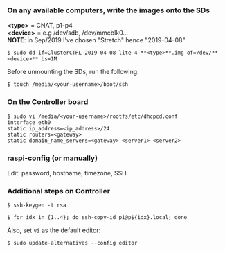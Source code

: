 ### On any available computers, write the images onto the SDs
**&lt;type&gt;** = CNAT, p1-p4<br/>
**&lt;device&gt;** = e.g /dev/sdb, /dev/mmcblk0...<br/>
**NOTE**: in Sep/2019 I've chosen "Stretch" hence "2019-04-08"
```
$ sudo dd if=ClusterCTRL-2019-04-08-lite-4-**<type>**.img of=/dev/**<device>** bs=1M
```

Before unmounting the SDs, run the following:
```
$ touch /media/<your-username>/boot/ssh
```

### On the Controller board
```
$ sudo vi /media/<your-username>/rootfs/etc/dhcpcd.conf
interface eth0
static ip_address=<ip_address>/24
static routers=<gateway>
static domain_name_servers=<gateway> <server1> <server2>
```

### raspi-config (or manually)
Edit: password, hostname, timezone, SSH

### Additional steps on Controller
```
$ ssh-keygen -t rsa

$ for idx in {1..4}; do ssh-copy-id pi@p${idx}.local; done
```
Also, set `vi` as the default editor:
```
$ sudo update-alternatives --config editor
```
